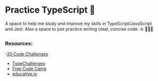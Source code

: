 # Practice TypeScript :tada:

A space to help me study and improve my skills in TypeScript/JavaScript and Jest. Also a space to just practice writing clear, concise code. :coffee: 👩🏻‍💻

### Resources:
-[20 Code Challenges](https://www.codecademy.com/resources/blog/20-code-challenges/)
- [TypeChallenges](https://github.com/type-challenges/type-challenges)
- [Free Code Camp](https://www.freecodecamp.org/)
- [educative.io](https://www.educative.io/courses/simplifying-javascript-handy-guide)


